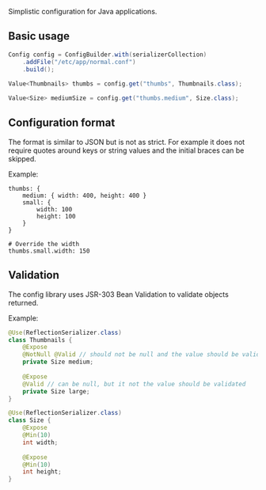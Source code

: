 Simplistic configuration for Java applications.

## Basic usage

```java
Config config = ConfigBuilder.with(serializerCollection)
	.addFile("/etc/app/normal.conf")
	.build();
	
Value<Thumbnails> thumbs = config.get("thumbs", Thumbnails.class);

Value<Size> mediumSize = config.get("thumbs.medium", Size.class);
```

## Configuration format

The format is similar to JSON but is not as strict. For example it does not
require quotes around keys or string values and the initial braces can be
skipped.

Example:

```
thumbs: {
	medium: { width: 400, height: 400 }
	small: {
		width: 100
		height: 100
	}
}

# Override the width
thumbs.small.width: 150
``` 

## Validation

The config library uses JSR-303 Bean Validation to validate objects returned.

Example:

```java
@Use(ReflectionSerializer.class)
class Thumbnails {
	@Expose
	@NotNull @Valid // should not be null and the value should be validated
	private Size medium;
	
	@Expose
	@Valid // can be null, but it not the value should be validated
	private Size large;
}

@Use(ReflectionSerializer.class)
class Size {
	@Expose
	@Min(10)
	int width;
	
	@Expose
	@Min(10)
	int height;
}
```